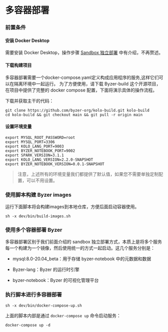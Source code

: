 # 多容器部署

### 前置条件

#### 安装 Docker Desktop

需要安装 Docker Desktop，操作步骤 [Sandbox 独立部署](sandbox-standalone.md) 中有介绍，不再赘述。

#### 下载构建项目

多容器部署需要一个docker-compose.yaml定义构成应用程序的服务,这样它们可以在隔离环境中一起运行。 为了方便使用，请下载 Byzer-build 这个开源项目，在项目中提供了完整的 docker compose 配置，下面将演示具体的操作流程。

下载并获取主干的代码：

```shell
git clone https://github.com/byzer-org/kolo-build.git kolo-build
cd kolo-build && git checkout main && git pull -r origin main
```

#### 设置环境变量

```
export MYSQL_ROOT_PASSWORD=root
export MYSQL_PORT=3306
export KOLO_LANG_PORT=9003
export BYZER_NOTEBOOK_PORT=9002
export SPARK_VERSION=3.1.1
export KOLO_LANG_VERSION=2.2.0-SNAPSHOT
export BYZER_NOTEBOOK_VERSION=0.0.1-SNAPSHOT
```

> 注意，上述所有的环境变量我们都提供了默认值，如果您不需要单独定制配置，可以不用设置。


### 使用脚本构建 Byzer images

运行下面脚本将会构建images到本地仓库，方便后面启动容器使用。

```
sh -x dev/bin/build-images.sh
```

### 使用多个容器部署 Byzer

多容器部署区别于我们前面介绍的 sandbox 独立部署方式，本质上是将多个服务每一个构建为一个镜像，然后使用统一的方式一起启动。这几个服务分别是：

- mysql:8.0-20.04_beta：用于存储 byzer-notebook 中的元数据和数据

- Byzer-lang：Byzer 的运行时引擎

- byzer-notebook：Byzer 的可视化管理平台

### 执行脚本进行多容器部署

```
sh -x dev/bin/docker-compose-up.sh
```

上面的脚本内部是通过 `docker-compose up` 命令启动服务：

```shell
docker-compose up -d
```
